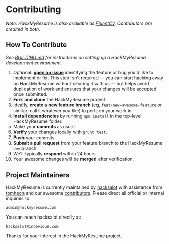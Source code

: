 Contributing
============

*Note: HackMyResume is also available as [FluentCV][fcv]. Contributors are
credited in both.*

## How To Contribute

*See [BUILDING.md][building] for instructions on setting up a HackMyResume
development environment.*

1. Optional: [**open an issue**][iss] identifying the feature or bug you'd like
to implement or fix. This step isn't required — you can start hacking away on
HackMyResume without clearing it with us — but helps avoid duplication of work
and ensures that your changes will be accepted once submitted.
2. **Fork and clone** the HackMyResume project.
3. Ideally, **create a new feature branch** (eg, `feat/new-awesome-feature` or
similar; call it whatever you like) to perform your work in.
4. **Install dependencies** by running `npm install` in the top-level
HackMyResume folder.
5. Make your **commits** as usual.
6. **Verify** your changes locally with `grunt test`.
7. **Push** your commits.
7. **Submit a pull request** from your feature branch to the HackMyResume `dev`
branch.
8. We'll typically **respond** within 24 hours.
9. Your awesome changes will be **merged** after verification.

## Project Maintainers

HackMyResume is currently maintained by [hacksalot][ha] with assistance from
[tomheon][th] and our awesome [contributors][awesome]. Please direct all official
or internal inquiries to:

```
admin@hackmyresume.com
```

You can reach hacksalot directly at:

```
hacksalot@indevious.com
```

Thanks for your interest in the HackMyResume project.

[fcv]: https://github.com/fluentdesk/fluentcv
[flow]: https://guides.github.com/introduction/flow/
[iss]: https://github.com/hacksalot/HackMyResume/issues
[ha]: https://github.com/hacksalot
[th]: https://github.com/tomheon
[awesome]: https://github.com/hacksalot/HackMyResume/graphs/contributors
[building]: https://github.com/hacksalot/HackMyResume/blob/master/BUILDING.md
